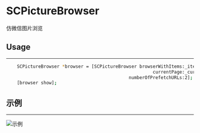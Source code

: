 # SCPictureBrowser
仿微信图片浏览

## Usage

---
``` bash
    SCPictureBrowser *browser = [SCPictureBrowser browserWithItems:_items
                                                       currentPage:_currentPage
                                              numberOfPrefetchURLs:2];
    [browser show];
```

## 示例
---
![示例](https://img.alicdn.com/imgextra/i4/135480037/TB23QL4iVXXXXcQXXXXXXXXXXXX_!!135480037.gif)
